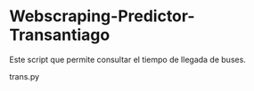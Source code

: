 # Webscraping-Predictor-Transantiago
Este script que permite consultar el tiempo de llegada de buses.<br>

trans.py <paradero>
